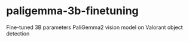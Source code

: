 # paligemma-3b-finetuning
Fine-tuned 3B parameters PaliGemma2 vision model on Valorant object detection
